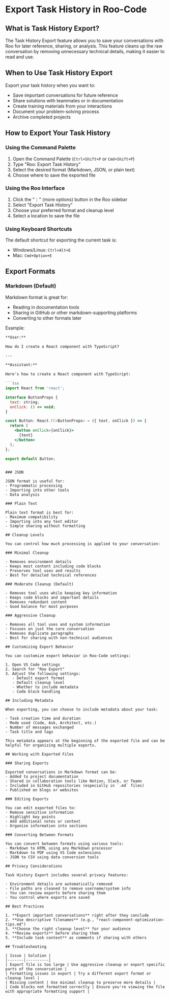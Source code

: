 # Export Task History in Roo-Code

## What is Task History Export?

The Task History Export feature allows you to save your conversations with Roo for later reference, sharing, or analysis. This feature cleans up the raw conversation by removing unnecessary technical details, making it easier to read and use.

## When to Use Task History Export

Export your task history when you want to:

- Save important conversations for future reference
- Share solutions with teammates or in documentation
- Create training materials from your interactions
- Document your problem-solving process
- Archive completed projects

## How to Export Your Task History

### Using the Command Palette

1. Open the Command Palette (`Ctrl+Shift+P` or `Cmd+Shift+P`)
2. Type "Roo: Export Task History"
3. Select the desired format (Markdown, JSON, or plain text)
4. Choose where to save the exported file

### Using the Roo Interface

1. Click the "⋮" (more options) button in the Roo sidebar
2. Select "Export Task History"
3. Choose your preferred format and cleanup level
4. Select a location to save the file

### Using Keyboard Shortcuts

The default shortcut for exporting the current task is:
- Windows/Linux: `Ctrl+Alt+E`
- Mac: `Cmd+Option+E`

## Export Formats

### Markdown (Default)

Markdown format is great for:
- Reading in documentation tools
- Sharing in GitHub or other markdown-supporting platforms
- Converting to other formats later

Example:
```markdown
**User:**

How do I create a React component with TypeScript?

---

**Assistant:**

Here's how to create a React component with TypeScript:

```tsx
import React from 'react';

interface ButtonProps {
  text: string;
  onClick: () => void;
}

const Button: React.FC<ButtonProps> = ({ text, onClick }) => {
  return (
    <button onClick={onClick}>
      {text}
    </button>
  );
};

export default Button;
```
```

### JSON

JSON format is useful for:
- Programmatic processing
- Importing into other tools
- Data analysis

### Plain Text

Plain text format is best for:
- Maximum compatibility
- Importing into any text editor
- Simple sharing without formatting

## Cleanup Levels

You can control how much processing is applied to your conversation:

### Minimal Cleanup

- Removes environment details
- Keeps most content including code blocks
- Preserves tool uses and results
- Best for detailed technical references

### Moderate Cleanup (Default)

- Removes tool uses while keeping key information
- Keeps code blocks and important details
- Removes redundant content
- Good balance for most purposes

### Aggressive Cleanup

- Removes all tool uses and system information
- Focuses on just the core conversation
- Removes duplicate paragraphs
- Best for sharing with non-technical audiences

## Customizing Export Behavior

You can customize export behavior in Roo-Code settings:

1. Open VS Code settings
2. Search for "Roo Export"
3. Adjust the following settings:
   - Default export format
   - Default cleanup level
   - Whether to include metadata
   - Code block handling

## Including Metadata

When exporting, you can choose to include metadata about your task:

- Task creation time and duration
- Mode used (Code, Ask, Architect, etc.)
- Number of messages exchanged
- Task title and tags

This metadata appears at the beginning of the exported file and can be helpful for organizing multiple exports.

## Working with Exported Files

### Sharing Exports

Exported conversations in Markdown format can be:
- Added to project documentation
- Shared in collaboration tools like Notion, Slack, or Teams
- Included in GitHub repositories (especially in `.md` files)
- Published on blogs or websites

### Editing Exports

You can edit exported files to:
- Remove sensitive information
- Highlight key points
- Add additional notes or context
- Organize information into sections

### Converting Between Formats

You can convert between formats using various tools:
- Markdown to HTML using any Markdown processor
- Markdown to PDF using VS Code extensions
- JSON to CSV using data conversion tools

## Privacy Considerations

Task History Export includes several privacy features:

- Environment details are automatically removed
- File paths are cleaned to remove username/system info
- You can review exports before sharing them
- You control where exports are saved

## Best Practices

1. **Export important conversations** right after they conclude
2. **Use descriptive filenames** (e.g., "react-component-optimization-tips.md")
3. **Choose the right cleanup level** for your audience
4. **Review exports** before sharing them
5. **Include task context** as comments if sharing with others

## Troubleshooting

| Issue | Solution |
|-------|----------|
| Export file is too large | Use aggressive cleanup or export specific parts of the conversation |
| Formatting issues in export | Try a different export format or cleanup level |
| Missing content | Use minimal cleanup to preserve more details |
| Code blocks not formatted correctly | Ensure you're viewing the file with appropriate formatting support |
